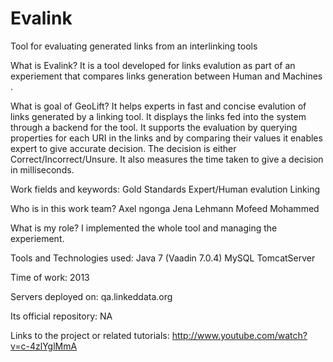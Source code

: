 Evalink
=======

Tool for evaluating generated links from an interlinking tools


What is Evalink?
It is a tool developed for links evalution as part of an experiement that compares links generation between Human and Machines .

What is goal of GeoLift?
It helps experts in fast and concise evalution of links generated by a linking tool. It displays the links fed into the system through a backend for the tool. It supports the evaluation by querying properties for each URI in the links and by comparing their values it enables expert to give accurate decision. The decision is either Correct/Incorrect/Unsure.
It also measures the time taken to give a decision in milliseconds.

Work fields and keywords:
Gold Standards
Expert/Human evalution
Linking


Who is in this work team?
Axel ngonga
Jena Lehmann
Mofeed Mohammed

What is my role?
I implemented the whole tool and managing the experiement.

Tools and Technologies used:
Java 7 (Vaadin 7.0.4)
MySQL
TomcatServer

Time of work:
2013


Servers deployed on:
qa.linkeddata.org

Its official repository:
NA

Links to the project or related tutorials:
http://www.youtube.com/watch?v=c-4zlYglMmA
